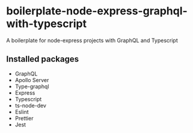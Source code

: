 # boilerplate-node-express-graphql-with-typescript

A boilerplate for node-express projects with GraphQL and Typescript

## Installed packages

- GraphQL
- Apollo Server
- Type-graphql
- Express
- Typescript
- ts-node-dev
- Eslint
- Prettier
- Jest
